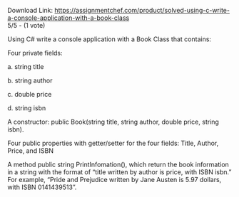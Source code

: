 Download Link: https://assignmentchef.com/product/solved-using-c-write-a-console-application-with-a-book-class
<br>
5/5 - (1 vote)

Using C# write a console application with a Book Class that contains:



Four private fields:

a. string title

b. string author

c. double price

d. string isbn

A constructor: public Book(string title, string author, double price, string isbn).

Four public properties with getter/setter for the four fields: Title, Author, Price, and ISBN

A method public string PrintInfomation(), which return the book information in a string with the format of “title written by author is price, with ISBN isbn.” For example, “Pride and Prejudice written by Jane Austen is 5.97 dollars, with ISBN 0141439513”.